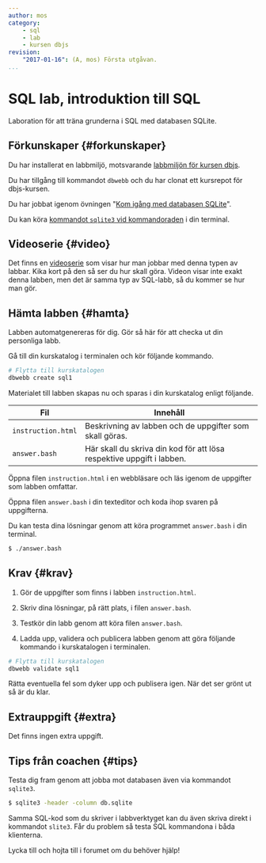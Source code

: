 ```yaml
---
author: mos
category:
    - sql
    - lab
    - kursen dbjs
revision:
    "2017-01-16": (A, mos) Första utgåvan.
...
```

SQL lab, introduktion till SQL
==================================

Laboration för att träna grunderna i SQL med databasen SQLite.

<!--more-->



Förkunskaper {#forkunskaper}
-----------------------

Du har installerat en labbmiljö, motsvarande [labbmiljön för kursen dbjs](dbjs/labbmiljo).

Du har tillgång till kommandot `dbwebb` och du har clonat ett kursrepot för dbjs-kursen.

Du har jobbat igenom övningen "[Kom igång med databasen SQLite](kunskap/kom-igang-med-databasen-sqlite)".

Du kan köra [kommandot `sqlite3` vid kommandoraden](kunskap/en-kommandoradsklient-for-sqlite) i din terminal.



Videoserie {#video}
-----------------------

Det finns en [videoserie](https://www.youtube.com/playlist?list=PLKtP9l5q3ce-I8RIDMfLjsDsp6mALu2kP) som visar hur man jobbar med denna typen av labbar. Kika kort på den så ser du hur skall göra. Videon visar inte exakt denna labben, men det är samma typ av SQL-labb, så du kommer se hur man gör.



Hämta labben {#hamta}
-----------------------

Labben automatgenereras för dig. Gör så här för att checka ut din personliga labb.

Gå till din kurskatalog i terminalen och kör följande kommando.

```bash
# Flytta till kurskatalogen
dbwebb create sql1
```

Materialet till labben skapas nu och sparas i din kurskatalog enligt följande.

| Fil                | Innehåll                                                              |
|--------------------|-----------------------------------------------------------------------|
| `instruction.html` | Beskrivning av labben och de uppgifter som skall göras.               |
| `answer.bash`      | Här skall du skriva din kod för att lösa respektive uppgift i labben. |

Öppna filen `instruction.html` i en webbläsare och läs igenom de uppgifter som labben omfattar.

Öppna filen `answer.bash` i din texteditor och koda ihop svaren på uppgifterna.

Du kan testa dina lösningar genom att köra programmet `answer.bash` i din terminal.

```bash
$ ./answer.bash
```



Krav {#krav}
-----------------------

1. Gör de uppgifter som finns i labben `instruction.html`.

2. Skriv dina lösningar, på rätt plats, i filen `answer.bash`.

3. Testkör din labb genom att köra filen `answer.bash`.

4. Ladda upp, validera och publicera labben genom att göra följande kommando i kurskatalogen i terminalen.

```bash
# Flytta till kurskatalogen
dbwebb validate sql1
```

Rätta eventuella fel som dyker upp och publisera igen. När det ser grönt ut så är du klar. 



Extrauppgift {#extra}
-----------------------

Det finns ingen extra uppgift.



Tips från coachen {#tips}
-----------------------

Testa dig fram genom att jobba mot databasen även via kommandot `sqlite3`.

```bash
$ sqlite3 -header -column db.sqlite
```

Samma SQL-kod som du skriver i labbverktyget kan du även skriva direkt i kommandot `slite3`. Får du problem så testa SQL kommandona i båda klienterna.

Lycka till och hojta till i forumet om du behöver hjälp!
